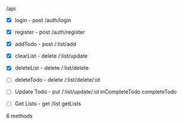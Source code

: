 /api

-   [x] login - post /auth/login
-   [x] register - post /auth/register

-   [x] addTodo - post /:list/add

-   [x] clearList - delete /:list/update
-   [x] deleteList - delete /:list/delete
-   [ ] deleteTodo - delete /:list/delete/:id

-   [ ] Update Todo - put /:list/update/:id
        inCompleteTodo
        completeTodo

-   [ ] Get Lists - get /list
        getLists

6 methods
